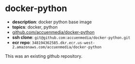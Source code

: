 # docker-python

- **description**: docker python base image
- **topics**: docker, python
- [github.com/accuenmedia/docker-python](https://github.com/accuenmedia/docker-python)
- **ssh clone**: `git@github.com:accuenmedia/docker-python.git`
- **ecr repo**: `348194362585.dkr.ecr.us-west-2.amazonaws.com/accuenmedia/docker-python`


This was an existing github repository.